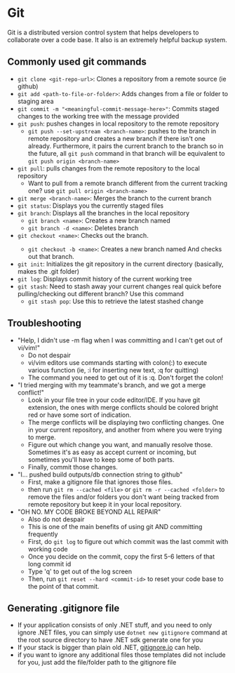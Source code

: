 # Git

Git is a distributed version control system that helps developers to collaborate over a code base. It also is an extremely helpful backup system.

## Commonly used git commands
- ```git clone <git-repo-url>```: Clones a repository from a remote source (ie github)
- ```git add <path-to-file-or-folder>```: Adds changes from a file or folder to staging area
- ```git commit -m "<meaningful-commit-message-here>"```: Commits staged changes to the working tree with the message provided
- ```git push```: pushes changes in local repository to the remote repository
    - ```git push --set-upstream <branch-name>```: pushes to the <branch-name> branch in remote repository and creates a new <branch-name> branch if there isn't one already. Furthermore, it pairs the current branch to the <branch-name> branch so in the future, all ```git push``` command in that branch will be equivalent to ```git push origin <branch-name>```
- ```git pull```: pulls changes from the remote repository to the local repository
    - Want to pull from a remote branch different from the current tracking one? use ```git pull origin <branch-name>```
- ```git merge <branch-name>```: Merges the <branch-name> branch to the current branch
- ```git status```: Displays you the currently staged files
- ```git branch```: Displays all the branches in the local repository
    - ```git branch <name>```: Creates a new branch named <name>
    - ```git branch -d <name>```: Deletes <name> branch
- ```git checkout <name>```: Checks out the <name> branch. 
    - ```git checkout -b <name>```: Creates a new branch named <name> And checks out that branch.
- ```git init```: Initializes the git repository in the current directory (basically, makes the .git folder)
- ```git log```: Displays commit history of the current working tree
- ```git stash```: Need to stash away your current changes real quick before pulling/checking out different branch? Use this command
    - ```git stash pop```: Use this to retrieve the latest stashed change

## Troubleshooting
- "Help, I didn't use -m flag when I was committing and I can't get out of vi/vim!"
    - Do not despair
    - vi/vim editors use commands starting with colon(:) to execute various function (ie, :i for inserting new text, :q for quitting)
    - The command you need to get out of it is :q. Don't forget the colon!
- "I tried merging with my teammate's branch, and we got a merge conflict!"
    - Look in your file tree in your code editor/IDE. If you have git extension, the ones with merge conflicts should be colored bright red or have some sort of indication.
    - The merge conflicts will be displaying two conflicting changes. One in your current repository, and another from where you were trying to merge.
    - Figure out which change you want, and manually resolve those. Sometimes it's as easy as accept current or incoming, but sometimes you'll have to keep some of both parts.
    - Finally, commit those changes.
- "I... pushed build outputs/db connection string to github"
    - First, make a gitignore file that ignores those files.
    - then run ```git rm --cached <file>``` or ```git rm -r --cached <folder>``` to remove the files and/or folders you don't want being tracked from remote repository but keep it in your local repository.
- "OH NO. MY CODE BROKE BEYOND ALL REPAIR"
    - Also do not despair
    - This is one of the main benefits of using git AND committing frequently
    - First, do ```git log``` to figure out which commit was the last commit with working code
    - Once you decide on the commit, copy the first 5-6 letters of that long commit id
    - Type 'q' to get out of the log screen
    - Then, run ```git reset --hard <commit-id>``` to reset your code base to the point of that commit.

## Generating .gitignore file
- If your application consists of only .NET stuff, and you need to only ignore .NET files, you can simply use ```dotnet new gitignore``` command at the root source directory to have .NET sdk generate one for you
- If your stack is bigger than plain old .NET, [gitignore.io](https://gitignore.io) can help.
- if you want to ignore any additional files those templates did not include for you, just add the file/folder path to the gitignore file